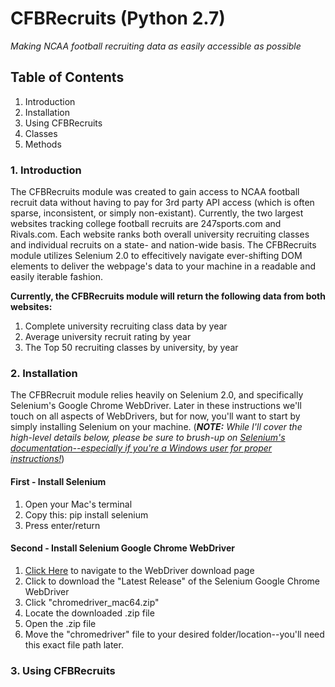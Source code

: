 # CFBRecruits (Python 2.7)

*Making NCAA football recruiting data as easily accessible as possible*

## Table of Contents

1. Introduction
2. Installation
3. Using CFBRecruits
  1. Classes
  2. Methods

### 1. Introduction

The CFBRecruits module was created to gain access to NCAA football recruit data without having to pay for 3rd party API access (which is often sparse, inconsistent, or simply non-existant). Currently, the two largest websites tracking college football recruits are 247sports.com and Rivals.com. Each website ranks both overall university recruiting classes and individual recruits on a state- and nation-wide basis. The CFBRecruits module utilizes Selenium 2.0 to effecitively navigate ever-shifting DOM elements to deliver the webpage's data to your machine in a readable and easily iterable fashion.

**Currently, the CFBRecruits module will return the following data from both websites:**

1. Complete university recruiting class data by year
2. Average university recruit rating by year
3. The Top 50 recruiting classes by university, by year

### 2. Installation

The CFBRecruit module relies heavily on Selenium 2.0, and specifically Selenium's Google Chrome WebDriver. Later in these instructions we'll touch on all aspects of WebDrivers, but for now, you'll want to start by simply installing Selenium on your machine. (***NOTE:*** *While I'll cover the high-level details below, please be sure to brush-up on [Selenium's documentation--especially if you're a Windows user for proper instructions!](https://selenium-python.readthedocs.io/installation.html)*)

#### First - Install Selenium

1. Open your Mac's terminal
2. Copy this: pip install selenium
3. Press enter/return

#### Second - Install Selenium Google Chrome WebDriver

1. [Click Here](https://sites.google.com/a/chromium.org/chromedriver/downloads) to navigate to the WebDriver download page
2. Click to download the "Latest Release" of the Selenium Google Chrome WebDriver
3. Click "chromedriver_mac64.zip"
4. Locate the downloaded .zip file
5. Open the .zip file
6. Move the "chromedriver" file to your desired folder/location--you'll need this exact file path later.

### 3. Using CFBRecruits

